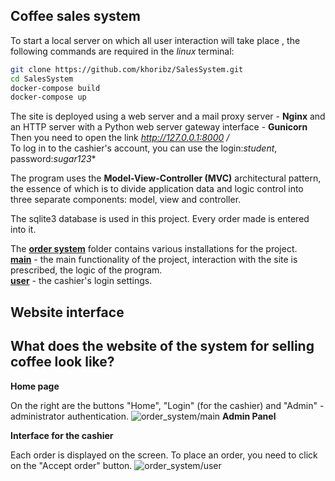 ## Coffee sales system
To start a local server on which all user interaction will take place
, the following commands are required in the *linux* terminal:
```bash
git clone https://github.com/khoribz/SalesSystem.git
cd SalesSystem
docker-compose build
docker-compose up
```
The site is deployed using a web server and a mail proxy server - **Nginx** and an HTTP server with a Python web server gateway interface - **Gunicorn**    
Then you need to open the link *http://127.0.0.1:8000 /*<br>
To log in to the cashier's account, you can use the login:*student*, password:*sugar123**

The program uses the **Model-View-Controller (MVC)** architectural pattern, the essence of which is to divide
application data and logic control into three separate components: model, view and controller. 

The sqlite3 database is used in this project. Every order made is entered into it.

The **[order system](https://github.com/khoribz/SalesSystem/tree/master/order_system/order_system)** folder contains various installations for the project.<br>
**[main](https://github.com/khoribz/SalesSystem/tree/master/order_system/store)** - the main functionality of the project, interaction with the site is prescribed, the logic of the program.<br>
**[user](https://github.com/khoribz/SalesSystem/tree/master/order_system/user)** - the cashier's login settings.

## Website interface

## What does the website of the system for selling coffee look like?
**Home page**

On the right are the buttons "Home", "Login" (for the cashier) and "Admin" - administrator authentication.
![order_system/main](screenshots/main.jpg)
**Admin Panel** 

**Interface for the cashier** 

Each order is displayed on the screen. To place an order, you need to click on the "Accept order" button.
![order_system/user](screenshots/user.jpg)

